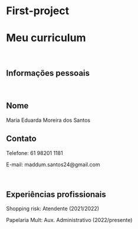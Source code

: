 # First-project
<html>
  <head>
    <h1>Meu curriculum</h1>
  </head>
  <body>
    <br><h2>Informações pessoais</h2>
    <br>
    <h2>Nome</h2>
        Maria Eduarda Moreira dos Santos
    <br>
    <h2>Contato</h2>
        <p>Telefone: 61 98201 1181</p>
        <p>E-mail: maddum.santos24@gmail.com</p>
    <br>
    <h2>Experiências profissionais</h2>
        <p>Shopping risk: Atendente (2021/2022)
        <p>Papelaria Mult: Aux. Administrativo (2022/presente)
